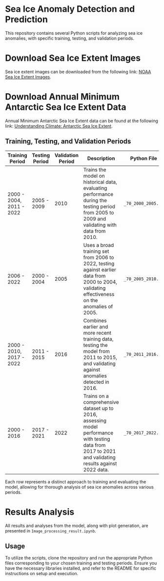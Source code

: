 # Sea Ice Anomaly Detection and Prediction

This repository contains several Python scripts for analyzing sea ice anomalies, with specific training, testing, and validation periods.

# Download Sea Ice Extent Images

Sea ice extent images can be downloaded from the following link: [NOAA Sea Ice Extent Images](https://noaadata.apps.nsidc.org/NOAA/G02135/south/daily/images/).

# Download Annual Minimum Antarctic Sea Ice Extent Data

Annual Minimum Antarctic Sea Ice Extent data can be found at the following link: [Understanding Climate: Antarctic Sea Ice Extent](https://www.climate.gov/news-features/understanding-climate/understanding-climate-antarctic-sea-ice-extent).


## Training, Testing, and Validation Periods

| **Training Period**         | **Testing Period** | **Validation Period** | **Description**                                                                                         | **Python File**              |
|-----------------------------|--------------------|------------------------|---------------------------------------------------------------------------------------------------------|-------------------------------|
| 2000 - 2004, 2011 - 2022    | 2005 - 2009        | 2010                   | Trains the model on historical data, evaluating performance during the testing period from 2005 to 2009 and validating with data from 2010. | `_70_2000_2005.py`           |
| 2006 - 2022                 | 2000 - 2004        | 2005                   | Uses a broad training set from 2006 to 2022, testing against earlier data from 2000 to 2004, validating effectiveness on the anomalies of 2005.  | `_70_2005_2010.py`           |
| 2000 - 2010, 2017 - 2022    | 2011 - 2015        | 2016                   | Combines earlier and more recent training data, testing the model from 2011 to 2015, and validating against anomalies detected in 2016.          | `_70_2011_2016.py`           |
| 2000 - 2016                 | 2017 - 2021        | 2022                   | Trains on a comprehensive dataset up to 2016, assessing model performance with testing data from 2017 to 2021 and validating results against 2022 data. | `_70_2017_2022.py`           |

Each row represents a distinct approach to training and evaluating the model, allowing for thorough analysis of sea ice anomalies across various periods. 

# Results Analysis

All results and analyses from the model, along with plot generation, are presented in `Image_processing_result.ipynb`.



## Usage

To utilize the scripts, clone the repository and run the appropriate Python files corresponding to your chosen training and testing periods. Ensure you have the necessary libraries installed, and refer to the README for specific instructions on setup and execution.

